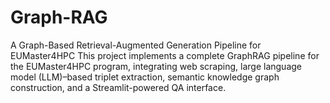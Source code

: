 # Graph-RAG
A Graph-Based Retrieval-Augmented Generation Pipeline for EUMaster4HPC This project implements a complete GraphRAG pipeline for the EUMaster4HPC program, integrating web scraping, large language model (LLM)–based triplet extraction, semantic knowledge graph construction, and a Streamlit-powered QA interface.
